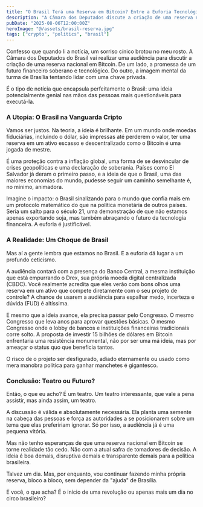 ```yaml
---
title: "O Brasil Terá uma Reserva em Bitcoin? Entre a Euforia Tecnológica e o Ceticismo Político"
description: "A Câmara dos Deputados discute a criação de uma reserva nacional em Bitcoin. Uma análise cética e esperançosa sobre o que isso realmente significa para o futuro do Brasil."
pubDate: "2025-08-06T12:00:00Z"
heroImage: "@/assets/brasil-reserva.jpg"
tags: ["crypto", "politics", "brasil"]
---
```


Confesso que quando li a notícia, um sorriso cínico brotou no meu rosto. A Câmara dos Deputados do Brasil vai realizar uma audiência para discutir a criação de uma reserva nacional em Bitcoin. De um lado, a promessa de um futuro financeiro soberano e tecnológico. Do outro, a imagem mental da turma de Brasília tentando lidar com uma chave privada.

É o tipo de notícia que encapsula perfeitamente o Brasil: uma ideia potencialmente genial nas mãos das pessoas mais questionáveis para executá-la.

### A Utopia: O Brasil na Vanguarda Cripto

Vamos ser justos. Na teoria, a ideia é brilhante. Em um mundo onde moedas fiduciárias, incluindo o dólar, são impressas até perderem o valor, ter uma reserva em um ativo escasso e descentralizado como o Bitcoin é uma jogada de mestre.

É uma proteção contra a inflação global, uma forma de se desvincular de crises geopolíticas e uma declaração de soberania. Países como El Salvador já deram o primeiro passo, e a ideia de que o Brasil, uma das maiores economias do mundo, pudesse seguir um caminho semelhante é, no mínimo, animadora.

Imagine o impacto: o Brasil sinalizando para o mundo que confia mais em um protocolo matemático do que na política monetária de outros países. Seria um salto para o século 21, uma demonstração de que não estamos apenas exportando soja, mas também abraçando o futuro da tecnologia financeira. A euforia é justificável.

### A Realidade: Um Choque de Brasil

Mas aí a gente lembra que estamos no Brasil. E a euforia dá lugar a um profundo ceticismo.

A audiência contará com a presença do Banco Central, a mesma instituição que está empurrando o Drex, sua própria moeda digital centralizada (CBDC). Você realmente acredita que eles verão com bons olhos uma reserva em um ativo que compete diretamente com o seu projeto de controle? A chance de usarem a audiência para espalhar medo, incerteza e dúvida (FUD) é altíssima.

E mesmo que a ideia avance, ela precisa passar pelo Congresso. O mesmo Congresso que leva anos para aprovar questões básicas. O mesmo Congresso onde o lobby de bancos e instituições financeiras tradicionais corre solto. A proposta de investir 15 bilhões de dólares em Bitcoin enfrentaria uma resistência monumental, não por ser uma má ideia, mas por ameaçar o status quo que beneficia tantos.

O risco de o projeto ser desfigurado, adiado eternamente ou usado como mera manobra política para ganhar manchetes é gigantesco.

### Conclusão: Teatro ou Futuro?

Então, o que eu acho? É um teatro. Um teatro interessante, que vale a pena assistir, mas ainda assim, um teatro.

A discussão é válida e absolutamente necessária. Ela planta uma semente na cabeça das pessoas e força as autoridades a se posicionarem sobre um tema que elas prefeririam ignorar. Só por isso, a audiência já é uma pequena vitória.

Mas não tenho esperanças de que uma reserva nacional em Bitcoin se torne realidade tão cedo. Não com a atual safra de tomadores de decisão. A ideia é boa demais, disruptiva demais e transparente demais para a política brasileira.

Talvez um dia. Mas, por enquanto, vou continuar fazendo minha própria reserva, bloco a bloco, sem depender da "ajuda" de Brasília.

E você, o que acha? É o início de uma revolução ou apenas mais um dia no circo brasileiro?
